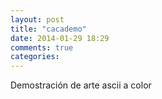```yaml
---
layout: post
title: "cacademo"
date: 2014-01-29 18:29
comments: true
categories: 
---
```

Demostración de arte ascii a color

